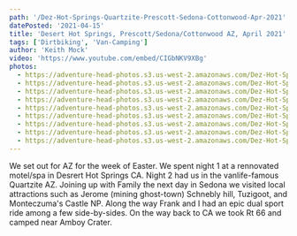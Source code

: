 ```yaml
---
path: '/Dez-Hot-Springs-Quartzite-Prescott-Sedona-Cottonwood-Apr-2021'
datePosted: '2021-04-15'
title: 'Desert Hot Springs, Prescott/Sedona/Cottonwood AZ, April 2021'
tags: ['Dirtbiking', 'Van-Camping']
author: 'Keith Mock'
video: 'https://www.youtube.com/embed/CIGbNKV9XBg'
photos:
  - https://adventure-head-photos.s3.us-west-2.amazonaws.com/Dez-Hot-Springs-Quartzite-Prescott-Sedona-Cottonwood-Apr-2021/IMG_1163.jpeg
  - https://adventure-head-photos.s3.us-west-2.amazonaws.com/Dez-Hot-Springs-Quartzite-Prescott-Sedona-Cottonwood-Apr-2021/IMG_1179.jpeg
  - https://adventure-head-photos.s3.us-west-2.amazonaws.com/Dez-Hot-Springs-Quartzite-Prescott-Sedona-Cottonwood-Apr-2021/IMG_1183.jpeg
  - https://adventure-head-photos.s3.us-west-2.amazonaws.com/Dez-Hot-Springs-Quartzite-Prescott-Sedona-Cottonwood-Apr-2021/IMG_1199.jpeg
  - https://adventure-head-photos.s3.us-west-2.amazonaws.com/Dez-Hot-Springs-Quartzite-Prescott-Sedona-Cottonwood-Apr-2021/IMG_1219.jpeg
  - https://adventure-head-photos.s3.us-west-2.amazonaws.com/Dez-Hot-Springs-Quartzite-Prescott-Sedona-Cottonwood-Apr-2021/IMG_1229.jpeg
  - https://adventure-head-photos.s3.us-west-2.amazonaws.com/Dez-Hot-Springs-Quartzite-Prescott-Sedona-Cottonwood-Apr-2021/IMG_1233.jpeg
  - https://adventure-head-photos.s3.us-west-2.amazonaws.com/Dez-Hot-Springs-Quartzite-Prescott-Sedona-Cottonwood-Apr-2021/IMG_1253.jpeg
  - https://adventure-head-photos.s3.us-west-2.amazonaws.com/Dez-Hot-Springs-Quartzite-Prescott-Sedona-Cottonwood-Apr-2021/IMG_1253.jpeg
---
```


We set out for AZ for the week of Easter. We spent night 1 at a rennovated motel/spa in Desrert Hot Springs CA. Night 2 had us in the vanlife-famous Quartzite AZ. Joining up with Family the next day in Sedona we visited local attractions such as Jerome (mining ghost-town) Schnebly hill, Tuzigoot, and Monteczuma's Castle NP. Along the way Frank and I had an epic dual sport ride among a few side-by-sides. On the way back to CA we took Rt 66 and camped near Amboy Crater.
